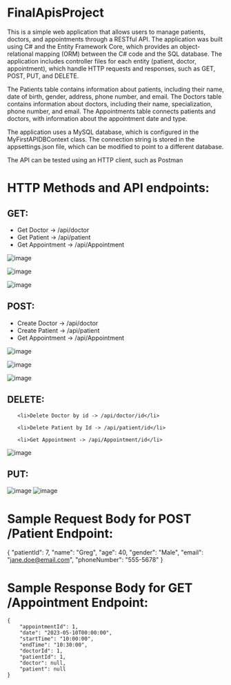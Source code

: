 # FinalApisProject

This is a simple web application that allows users to manage patients, doctors, and appointments through a RESTful API. The application was built using C# and the Entity Framework Core, which provides an object-relational mapping (ORM) between the C# code and the SQL database. The application includes controller files for each entity (patient, doctor, appointment), which handle HTTP requests and responses, such as GET, POST, PUT, and DELETE.

The Patients table contains information about patients, including their name, date of birth, gender, address, phone number, and email. The Doctors table contains information about doctors, including their name, specialization, phone number, and email. The Appointments table connects patients and doctors, with information about the appointment date and type.

The application uses a MySQL database, which is configured in the MyFirstAPIDBContext class. The connection string is stored in the appsettings.json file, which can be modified to point to a different database.

The API can be tested using an HTTP client, such as Postman
<h1>HTTP Methods and API endpoints:</h1>
<h2>GET:</h2>                                                                                                                                                              <ul>
  <li>Get Doctor -> /api/doctor</li>
  <li>Get Patient -> /api/patient</li>
  <li>Get Appointment -> /api/Appointment</li>
  </ul>
  
![image](https://user-images.githubusercontent.com/83606238/235563147-1b11cec6-208c-4200-8257-f50fcddcfd0c.png)

![image](https://user-images.githubusercontent.com/83606238/235563714-a4524381-92ef-4660-953c-4734274da850.png)

![image](https://user-images.githubusercontent.com/83606238/235563824-644a1f2b-1144-48ff-bc71-4ab0c2afe3e1.png)

<h2>POST:</h2> 
<ul>
  <li>Create Doctor -> /api/doctor</li>
  
  <li>Create Patient -> /api/patient</li>
  
  <li>Get Appointment -> /api/Appointment</li>
  
</ul>


![image](https://user-images.githubusercontent.com/83606238/235563353-956cef3e-6197-4005-858a-ea1bb5a6ef88.png)

![image](https://user-images.githubusercontent.com/83606238/235565432-7c5e9b8e-d8d6-453a-9527-62e9e36c0db3.png)

![image](https://user-images.githubusercontent.com/83606238/235565955-2bc4fe27-891f-405e-b75f-b90400099318.png)





  <h2>DELETE:</h2>  
  
  
  <ul>
  
    <li>Delete Doctor by id -> /api/doctor/id</li>
    
    <li>Delete Patient by Id -> /api/patient/id</li>
    
    <li>Get Appointment -> /api/Appointment/id</li>
  </ul>
  
  ![image](https://user-images.githubusercontent.com/83606238/235563613-3f3c467e-fc15-4eca-b330-146792a6c4b0.png)


  <h2>PUT:</h2> 
  
  ![image](https://user-images.githubusercontent.com/83606238/235565630-89f42ed9-4881-4230-89e1-3861e3a96d1d.png)
  ![image](https://user-images.githubusercontent.com/83606238/235565825-2cd8a189-e476-4483-a825-16e11c274eae.png)



<h1>Sample Request Body for POST /Patient Endpoint:</h1>

 {
        "patientId": 7,
        "name": "Greg",
        "age": 40,
        "gender": "Male",
        "email": "jane.doe@email.com",
        "phoneNumber": "555-5678"
    }

<h1>Sample Response Body for GET /Appointment Endpoint:</h1>

    {
        "appointmentId": 1,
        "date": "2023-05-10T00:00:00",
        "startTime": "10:00:00",
        "endTime": "10:30:00",
        "doctorId": 1,
        "patientId": 1,
        "doctor": null,
        "patient": null
    }

